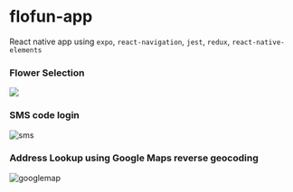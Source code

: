 # flofun-app
React native app using `expo`, `react-navigation`, `jest`, `redux`, `react-native-elements`

### Flower Selection
<img src="/assets/selectFlowers.gif?raw=true">

### SMS code login
![sms](https://d2ppvlu71ri8gs.cloudfront.net/items/1o462P0d1b3k16243v1M/sms.gif)

### Address Lookup using Google Maps reverse geocoding
![googlemap](https://d2ppvlu71ri8gs.cloudfront.net/items/2V1S2C0p040M3F270k2G/directions.gif)
